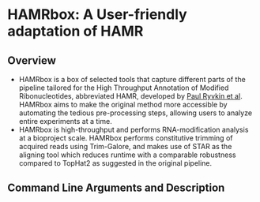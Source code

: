 # HAMRbox: A User-friendly adaptation of HAMR

## Overview
- HAMRbox is a box of selected tools that capture different parts of the pipeline tailored for the High Throughput Annotation of Modified Ribonucleotides, abbreviated HAMR, developed by [Paul Ryvkin et al](https://rnajournal.cshlp.org/content/19/12/1684). HAMRbox aims to make the original method more accessible by automating the tedious pre-processing steps, allowing users to analyze entire experiments at a time. 
- HAMRbox is high-throughput and performs RNA-modification analysis at a bioproject scale. HAMRbox performs constitutive trimming of acquired reads using Trim-Galore, and makes use of STAR as the aligning tool which reduces runtime with a comparable robustness compared to TopHat2 as suggested in the original pipeline.


## Command Line Arguments and Description
